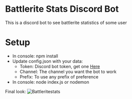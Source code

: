 # Battlerite Stats Discord Bot

This is a discord bot to see battlerite statistics of some user

# Setup

  - In console: npm install
  - Update config.json with your data:
    - Token: Discord bot token, get one [Here](https://discordapp.com/developers/applications/me/290761802139303937)
    - Channel: The channel you want the bot to work
    - Prefix: To use any prefix of preference
 - In console: node index.js or nodemon

Final look:
![Battleritestats](https://cdn.discordapp.com/attachments/306687659969871872/307769651096715267/unknown.png)
